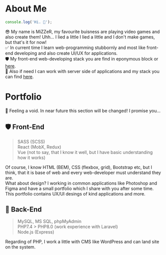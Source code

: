 # About Me
```js
console.log('Hi. 👋');
```
😎 My name is MiZZeR, my favourite buisness are playing video games and also create them! Uhh... I lied a little I lied a little and I don't make games, but that's it for now!  
✅ In current time I learn web-programming stubbornly and most like front-end developing and also create UI/UX for applications.  
🛡 My front-end web-developing stack you are find in eponymous block or [here](https://github.com/realMiZZeR/realMiZZeR/edit/main/README.md#front-end).  
🔧 Also if need I can work with server side of applications and my stack you can find [here](https://github.com/realMiZZeR/realMiZZeR/edit/main/README.md#back-end).

# Portfolio
🤔 Feeling a void. In near future this section will be changed! I promise you...

## 🛡 Front-End
> SASS (SCSS)  
> React (MobX, Redux)  
> Vue (not to say, that I know it well, but I have basic understanding how it works)
  
Of course, I know HTML (BEM), CSS (flexbox, grid), Bootstrap etc, but I think, that it is base of web and every web-developer must understand they are.   
What about design? I working in common applications like Photoshop and Figma and have a small portfolio which I share with you after some time. This portfolio contains UX/UI desings of kind applications and more.

## 🔧 Back-End
> MySQL, MS SQL, phpMyAdmin  
> PHP7.4 > PHP8.0 (work experience with Laravel)  
> Node.js (Express)
   
Regarding of PHP, I work a little with CMS like WordPress and can land site on the system.
